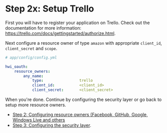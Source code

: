 Step 2x: Setup Trello
=====================
First you will have to register your application on Trello. Check out the
documentation for more information: https://trello.com/docs/gettingstarted/authorize.html.

Next configure a resource owner of type `amazon` with appropriate
`client_id`, `client_secret` and `scope`.

```yaml
# app/config/config.yml

hwi_oauth:
    resource_owners:
        any_name:
            type:                trello
            client_id:           <client_id>
            client_secret:       <client_secret>
```

When you're done. Continue by configuring the security layer or go back to
setup more resource owners.

- [Step 2: Configuring resource owners (Facebook, GitHub, Google, Windows Live and others](2-configuring_resource_owners.md)
- [Step 3: Configuring the security layer](3-configuring_the_security_layer.md).
